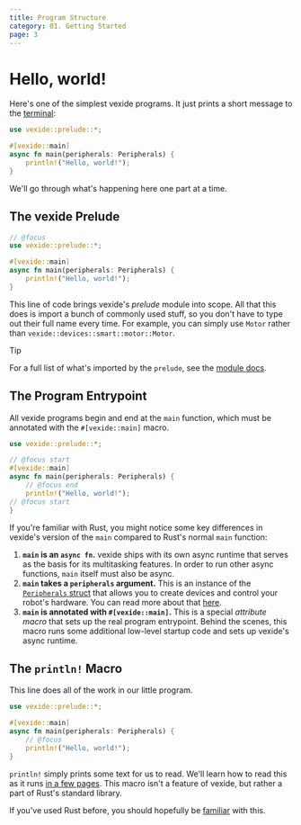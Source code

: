 ```yaml
---
title: Program Structure
category: 01. Getting Started
page: 3
---
```


# Hello, world!

Here's one of the simplest vexide programs. It just prints a short message to the [terminal](../using-the-terminal/):

```rs title="main.rs"
use vexide::prelude::*;

#[vexide::main]
async fn main(peripherals: Peripherals) {
    println!("Hello, world!");
}
```

We'll go through what's happening here one part at a time.

## The vexide Prelude

```rs
// @focus
use vexide::prelude::*;

#[vexide::main]
async fn main(peripherals: Peripherals) {
    println!("Hello, world!");
}
```

This line of code brings vexide's *prelude* module into scope. All that this does is import a bunch of commonly used stuff, so you don't have to type out their full name every time. For example, you can simply use `Motor` rather than `vexide::devices::smart::motor::Motor`.

> [!TIP]
> For a full list of what's imported by the `prelude`, see the [module docs](https://docs.rs/vexide/latest/vexide/prelude/index.html).

## The Program Entrypoint

All vexide programs begin and end at the `main` function, which must be annotated with the `#[vexide::main]` macro.

```rs
use vexide::prelude::*;

// @focus start
#[vexide::main]
async fn main(peripherals: Peripherals) {
	// @focus end
    println!("Hello, world!");
// @focus start
}
```

If you're familiar with Rust, you might notice some key differences in vexide's version of the `main` compared to Rust's normal `main` function:

1. **`main` is an `async fn`.** vexide ships with its own async runtime that serves as the basis for its multitasking features. In order to run other async functions, `main` itself must also be async.
2. **`main` takes a `peripherals` argument.** This is an instance of the [`Peripherals` struct](https://docs.rs/vexide-devices/latest/vexide_devices/peripherals/struct.Peripherals.html) that allows you to create devices and control your robot's hardware. You can read more about that [here](../peripherals/).
3. **`main` is annotated with `#[vexide::main]`.** This is a special *attribute macro* that sets up the real program entrypoint. Behind the scenes, this macro runs some additional low-level startup code and sets up vexide's async runtime.

## The `println!` Macro

This line does all of the work in our little program.

```rs
use vexide::prelude::*;

#[vexide::main]
async fn main(peripherals: Peripherals) {
    // @focus
    println!("Hello, world!");
}
```

`println!` simply prints some text for us to read. We'll learn how to read this as it runs [in a few pages](../using-the-terminal). This macro isn't a feature of vexide, but rather a part of Rust's standard library.

If you've used Rust before, you should hopefully be [familiar](https://doc.rust-lang.org/book/ch01-02-hello-world.html#anatomy-of-a-rust-program) with this.
